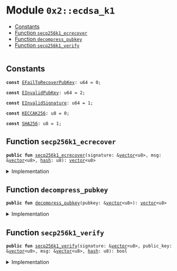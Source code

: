 
<a name="0x2_ecdsa_k1"></a>

# Module `0x2::ecdsa_k1`



-  [Constants](#@Constants_0)
-  [Function `secp256k1_ecrecover`](#0x2_ecdsa_k1_secp256k1_ecrecover)
-  [Function `decompress_pubkey`](#0x2_ecdsa_k1_decompress_pubkey)
-  [Function `secp256k1_verify`](#0x2_ecdsa_k1_secp256k1_verify)


<pre><code></code></pre>



<a name="@Constants_0"></a>

## Constants


<a name="0x2_ecdsa_k1_EFailToRecoverPubKey"></a>



<pre><code><b>const</b> <a href="../../dependencies/sui-framework/ecdsa_k1.md#0x2_ecdsa_k1_EFailToRecoverPubKey">EFailToRecoverPubKey</a>: u64 = 0;
</code></pre>



<a name="0x2_ecdsa_k1_EInvalidPubKey"></a>



<pre><code><b>const</b> <a href="../../dependencies/sui-framework/ecdsa_k1.md#0x2_ecdsa_k1_EInvalidPubKey">EInvalidPubKey</a>: u64 = 2;
</code></pre>



<a name="0x2_ecdsa_k1_EInvalidSignature"></a>



<pre><code><b>const</b> <a href="../../dependencies/sui-framework/ecdsa_k1.md#0x2_ecdsa_k1_EInvalidSignature">EInvalidSignature</a>: u64 = 1;
</code></pre>



<a name="0x2_ecdsa_k1_KECCAK256"></a>



<pre><code><b>const</b> <a href="../../dependencies/sui-framework/ecdsa_k1.md#0x2_ecdsa_k1_KECCAK256">KECCAK256</a>: u8 = 0;
</code></pre>



<a name="0x2_ecdsa_k1_SHA256"></a>



<pre><code><b>const</b> <a href="../../dependencies/sui-framework/ecdsa_k1.md#0x2_ecdsa_k1_SHA256">SHA256</a>: u8 = 1;
</code></pre>



<a name="0x2_ecdsa_k1_secp256k1_ecrecover"></a>

## Function `secp256k1_ecrecover`



<pre><code><b>public</b> <b>fun</b> <a href="../../dependencies/sui-framework/ecdsa_k1.md#0x2_ecdsa_k1_secp256k1_ecrecover">secp256k1_ecrecover</a>(signature: &<a href="../../dependencies/move-stdlib/vector.md#0x1_vector">vector</a>&lt;u8&gt;, msg: &<a href="../../dependencies/move-stdlib/vector.md#0x1_vector">vector</a>&lt;u8&gt;, <a href="../../dependencies/sui-framework/hash.md#0x2_hash">hash</a>: u8): <a href="../../dependencies/move-stdlib/vector.md#0x1_vector">vector</a>&lt;u8&gt;
</code></pre>



<details>
<summary>Implementation</summary>


<pre><code><b>public</b> <b>native</b> <b>fun</b> <a href="../../dependencies/sui-framework/ecdsa_k1.md#0x2_ecdsa_k1_secp256k1_ecrecover">secp256k1_ecrecover</a>(signature: &<a href="../../dependencies/move-stdlib/vector.md#0x1_vector">vector</a>&lt;u8&gt;, msg: &<a href="../../dependencies/move-stdlib/vector.md#0x1_vector">vector</a>&lt;u8&gt;, <a href="../../dependencies/sui-framework/hash.md#0x2_hash">hash</a>: u8): <a href="../../dependencies/move-stdlib/vector.md#0x1_vector">vector</a>&lt;u8&gt;;
</code></pre>



</details>

<a name="0x2_ecdsa_k1_decompress_pubkey"></a>

## Function `decompress_pubkey`



<pre><code><b>public</b> <b>fun</b> <a href="../../dependencies/sui-framework/ecdsa_k1.md#0x2_ecdsa_k1_decompress_pubkey">decompress_pubkey</a>(pubkey: &<a href="../../dependencies/move-stdlib/vector.md#0x1_vector">vector</a>&lt;u8&gt;): <a href="../../dependencies/move-stdlib/vector.md#0x1_vector">vector</a>&lt;u8&gt;
</code></pre>



<details>
<summary>Implementation</summary>


<pre><code><b>public</b> <b>native</b> <b>fun</b> <a href="../../dependencies/sui-framework/ecdsa_k1.md#0x2_ecdsa_k1_decompress_pubkey">decompress_pubkey</a>(pubkey: &<a href="../../dependencies/move-stdlib/vector.md#0x1_vector">vector</a>&lt;u8&gt;): <a href="../../dependencies/move-stdlib/vector.md#0x1_vector">vector</a>&lt;u8&gt;;
</code></pre>



</details>

<a name="0x2_ecdsa_k1_secp256k1_verify"></a>

## Function `secp256k1_verify`



<pre><code><b>public</b> <b>fun</b> <a href="../../dependencies/sui-framework/ecdsa_k1.md#0x2_ecdsa_k1_secp256k1_verify">secp256k1_verify</a>(signature: &<a href="../../dependencies/move-stdlib/vector.md#0x1_vector">vector</a>&lt;u8&gt;, public_key: &<a href="../../dependencies/move-stdlib/vector.md#0x1_vector">vector</a>&lt;u8&gt;, msg: &<a href="../../dependencies/move-stdlib/vector.md#0x1_vector">vector</a>&lt;u8&gt;, <a href="../../dependencies/sui-framework/hash.md#0x2_hash">hash</a>: u8): bool
</code></pre>



<details>
<summary>Implementation</summary>


<pre><code><b>public</b> <b>native</b> <b>fun</b> <a href="../../dependencies/sui-framework/ecdsa_k1.md#0x2_ecdsa_k1_secp256k1_verify">secp256k1_verify</a>(signature: &<a href="../../dependencies/move-stdlib/vector.md#0x1_vector">vector</a>&lt;u8&gt;, public_key: &<a href="../../dependencies/move-stdlib/vector.md#0x1_vector">vector</a>&lt;u8&gt;, msg: &<a href="../../dependencies/move-stdlib/vector.md#0x1_vector">vector</a>&lt;u8&gt;, <a href="../../dependencies/sui-framework/hash.md#0x2_hash">hash</a>: u8): bool;
</code></pre>



</details>
